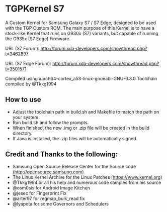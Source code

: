 # TGPKernel S7

A Custom Kernel for Samsung Galaxy S7 / S7 Edge, designed to be used with the TGP Custom ROM. 
The main purpose of this Kernel is to have a stock-like Kernel that runs on G930x (S7) 
variants, but capable of running the G935x (S7 Edge) Firmware. 


URL (S7 Forum): http://forum.xda-developers.com/showthread.php?t=3462897

URL (S7 Edge Forum): http://forum.xda-developers.com/showthread.php?t=3501571


Compiled using aarch64-cortex_a53-linux-gnueabi-GNU-6.3.0 Toolchain compiled by @Tkkg1994


## How to use
- Adjust the toolchain path in build.sh and Makefile to match the path on your system. 
- Run build.sh and follow the prompts.
- When finished, the new .img or .zip file will be created in the build directory.
- If Java is installed, the .zip files will be automatically signed.


## Credit and Thanks to the following:
- Samsung Open Source Release Center for the Source code (http://opensource.samsung.com)
- The Linux Kernel Archive for the Linux Patches (https://www.kernel.org)
- @Tkkg1994 or all his help and numerous code samples from his source
- @osm0sis for Android Image Kitchen
- @jesec for Fingerprint Fix
- @arter97 for regmap_bulk_read fix
- @lyapota for some Governors and Schedulers


